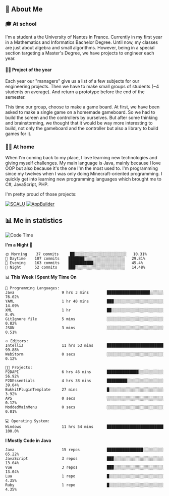 ## 👀 About Me

### 🎓 At school

I'm a student a the University of Nantes in France. Currently in my first year in a Mathematics and Informatics Bachelor Degree. Until now, my classes are just about algebra and small algorithms. However, being in a special section targeting a Master's Degree, we have projects to engineer each year. 

#### 🔧🔬 Project of the year

Each year our "managers" give us a list of a few subjects for our engineering projects. Then we have to make small groups of students (~4 students on average). And return a prototype before the end of the semester.

This time our group, choose to make a game board. At first, we have been asked to make a single game on a homemade gameboard. So we had to build the screen and the controllers by ourselves. 
But after some thinking and brainstorming, we thought that it would be way more interesting to build, not only the gameboard and the controller but also a library to build games for it.

### 👨‍💻 At home

When I'm coming back to my place, I love learning new technologies and giving myself challenges. My main language is Java, mainly because I love OOP but also because it's the one I'm the most used to. I'm programming since my twelves when I was only doing Minecraft-oriented programming.  I quickly get into learning new programming languages which brought me to C#, JavaScript, PHP. 

I'm pretty proud of those projects:

[![SCALU](https://github-readme-stats.vercel.app/api/pin?username=renardfute&repo=SCALU)](https://github.com/renardfute/scalu)
[![AppBuilder](https://github-readme-stats.vercel.app/api/pin?username=pulsedev2&repo=AppBuilder)](https://github.com/pulsedev2/AppBuilder)

## 📊 Me in statistics
<!--START_SECTION:waka-->
![Code Time](http://img.shields.io/badge/Code%20Time-181%20hrs%2029%20mins-blue)

**I'm a Night 🦉** 

```text
🌞 Morning    37 commits     ██░░░░░░░░░░░░░░░░░░░░░░░   10.31% 
🌆 Daytime    107 commits    ███████░░░░░░░░░░░░░░░░░░   29.81% 
🌃 Evening    163 commits    ███████████░░░░░░░░░░░░░░   45.4% 
🌙 Night      52 commits     ███░░░░░░░░░░░░░░░░░░░░░░   14.48%

```


📊 **This Week I Spent My Time On** 

```text
💬 Programming Languages: 
Java                     9 hrs 3 mins        ███████████████████░░░░░░   76.02% 
YAML                     1 hr 40 mins        ███░░░░░░░░░░░░░░░░░░░░░░   14.09% 
XML                      1 hr                ██░░░░░░░░░░░░░░░░░░░░░░░   8.4% 
GitIgnore file           5 mins              ░░░░░░░░░░░░░░░░░░░░░░░░░   0.82% 
JSON                     3 mins              ░░░░░░░░░░░░░░░░░░░░░░░░░   0.51%

🔥 Editors: 
IntelliJ                 11 hrs 53 mins      █████████████████████████   99.88% 
WebStorm                 0 secs              ░░░░░░░░░░░░░░░░░░░░░░░░░   0.12%

🐱‍💻 Projects: 
P2DAPI                   6 hrs 46 mins       ██████████████░░░░░░░░░░░   56.92% 
P2DEssentials            4 hrs 38 mins       █████████░░░░░░░░░░░░░░░░   39.04% 
BukkitPluginTemplate     27 mins             █░░░░░░░░░░░░░░░░░░░░░░░░   3.92% 
APS                      0 secs              ░░░░░░░░░░░░░░░░░░░░░░░░░   0.12% 
ModdedMainMenu           0 secs              ░░░░░░░░░░░░░░░░░░░░░░░░░   0.01%

💻 Operating System: 
Windows                  11 hrs 54 mins      █████████████████████████   100.0%

```

**I Mostly Code in Java** 

```text
Java                     15 repos            ████████████████░░░░░░░░░   65.22% 
JavaScript               3 repos             ███░░░░░░░░░░░░░░░░░░░░░░   13.04% 
Vue                      3 repos             ███░░░░░░░░░░░░░░░░░░░░░░   13.04% 
Lua                      1 repo              █░░░░░░░░░░░░░░░░░░░░░░░░   4.35% 
Ruby                     1 repo              █░░░░░░░░░░░░░░░░░░░░░░░░   4.35%

```



<!--END_SECTION:waka-->
